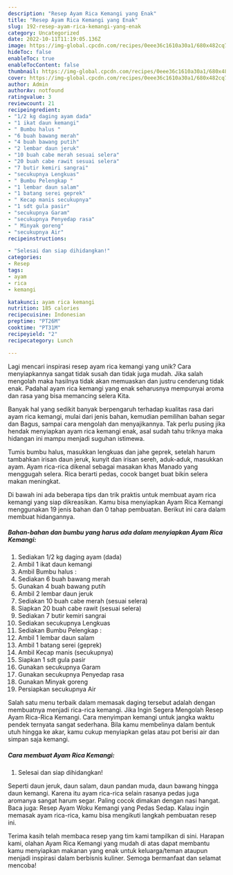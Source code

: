 ```yaml
---
description: "Resep Ayam Rica Kemangi yang Enak"
title: "Resep Ayam Rica Kemangi yang Enak"
slug: 192-resep-ayam-rica-kemangi-yang-enak
category: Uncategorized
date: 2022-10-11T11:19:05.136Z
image: https://img-global.cpcdn.com/recipes/0eee36c1610a30a1/680x482cq70/ayam-rica-kemangi-foto-resep-utama.jpg
hideToc: false
enableToc: true
enableTocContent: false
thumbnail: https://img-global.cpcdn.com/recipes/0eee36c1610a30a1/680x482cq70/ayam-rica-kemangi-foto-resep-utama.jpg
cover: https://img-global.cpcdn.com/recipes/0eee36c1610a30a1/680x482cq70/ayam-rica-kemangi-foto-resep-utama.jpg
author: Admin
authorAv: notfound
ratingvalue: 3
reviewcount: 21
recipeingredient:
- "1/2 kg daging ayam dada"
- "1 ikat daun kemangi"
- " Bumbu halus "
- "6 buah bawang merah"
- "4 buah bawang putih"
- "2 lembar daun jeruk"
- "10 buah cabe merah sesuai selera"
- "20 buah cabe rawit sesuai selera"
- "7 butir kemiri sangrai"
- "secukupnya Lengkuas"
- " Bumbu Pelengkap "
- "1 lembar daun salam"
- "1 batang serei geprek"
- " Kecap manis secukupnya"
- "1 sdt gula pasir"
- "secukupnya Garam"
- "secukupnya Penyedap rasa"
- " Minyak goreng"
- "secukupnya Air"
recipeinstructions:

- "Selesai dan siap dihidangkan!"
categories:
- Resep
tags:
- ayam
- rica
- kemangi

katakunci: ayam rica kemangi 
nutrition: 185 calories
recipecuisine: Indonesian
preptime: "PT26M"
cooktime: "PT31M"
recipeyield: "2"
recipecategory: Lunch

---
```





Lagi mencari inspirasi resep ayam rica kemangi yang unik? Cara menyiapkannya sangat tidak susah dan tidak juga mudah. Jika salah mengolah maka hasilnya tidak akan memuaskan dan justru cenderung tidak enak. Padahal ayam rica kemangi yang enak seharusnya mempunyai aroma dan rasa yang bisa memancing selera Kita.





Banyak hal yang sedikit banyak berpengaruh terhadap kualitas rasa dari ayam rica kemangi, mulai dari jenis bahan, kemudian pemilihan bahan segar dan Bagus, sampai cara mengolah dan menyajikannya. Tak perlu pusing jika hendak menyiapkan ayam rica kemangi enak,      asal sudah tahu triknya maka hidangan ini mampu menjadi suguhan istimewa.














Tumis bumbu halus, masukkan lengkuas dan jahe geprek, setelah harum tambahkan irisan daun jeruk, kunyit dan irisan sereh, aduk-aduk, masukkan ayam. Ayam rica-rica dikenal sebagai masakan khas Manado yang menggugah selera. Rica berarti pedas, cocok banget buat bikin selera makan meningkat.






Di bawah ini ada beberapa tips dan trik praktis untuk membuat ayam rica kemangi yang siap dikreasikan. Kamu bisa menyiapkan Ayam Rica Kemangi menggunakan 19 jenis bahan dan 0 tahap pembuatan. Berikut ini cara dalam membuat hidangannya.

<!--inarticleads1-->

##### Bahan-bahan dan bumbu yang harus ada dalam menyiapkan Ayam Rica Kemangi:

1. Sediakan 1/2 kg daging ayam (dada)
1. Ambil 1 ikat daun kemangi
1. Ambil  Bumbu halus :
1. Sediakan 6 buah bawang merah
1. Gunakan 4 buah bawang putih
1. Ambil 2 lembar daun jeruk
1. Sediakan 10 buah cabe merah (sesuai selera)
1. Siapkan 20 buah cabe rawit (sesuai selera)
1. Sediakan 7 butir kemiri sangrai
1. Sediakan secukupnya Lengkuas
1. Sediakan  Bumbu Pelengkap :
1. Ambil 1 lembar daun salam
1. Ambil 1 batang serei (geprek)
1. Ambil  Kecap manis (secukupnya)
1. Siapkan 1 sdt gula pasir
1. Gunakan secukupnya Garam
1. Gunakan secukupnya Penyedap rasa
1. Gunakan  Minyak goreng
1. Persiapkan secukupnya Air


Salah satu menu terbaik dalam memasak daging tersebut adalah dengan membuatnya menjadi rica-rica kemangi. Jika Ingin Segera Mengolah Resep Ayam Rica-Rica Kemangi. Cara menyimpan kemangi untuk jangka waktu pendek ternyata sangat sederhana. Bila kamu membelinya dalam bentuk utuh hingga ke akar, kamu cukup menyiapkan gelas atau pot berisi air dan simpan saja kemangi. 

<!--inarticleads2-->

##### Cara membuat Ayam Rica Kemangi:


1. Selesai dan siap dihidangkan!

Seperti daun jeruk, daun salam, daun pandan muda, daun bawang hingga daun kemangi. Karena itu ayam rica-rica selain rasanya pedas juga aromanya sangat harum segar. Paling cocok dimakan dengan nasi hangat. Baca juga: Resep Ayam Woku Kemangi yang Pedas Sedap. Kalau ingin memasak ayam rica-rica, kamu bisa mengikuti langkah pembuatan resep ini. 

Terima kasih telah membaca resep yang tim kami tampilkan di sini. Harapan kami, olahan Ayam Rica Kemangi yang mudah di atas dapat membantu kamu menyiapkan makanan yang enak untuk keluarga/teman ataupun menjadi inspirasi dalam berbisnis kuliner. Semoga bermanfaat dan selamat mencoba!
